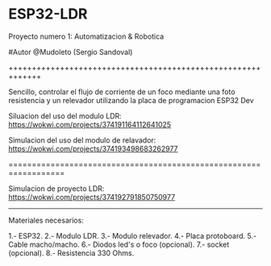 # ESP32-LDR
Proyecto numero 1: Automatizacion &amp; Robotica

#Autor @Mudoleto (Sergio Sandoval)

+++++++++++++++++++++++++++++++++++++++++++++++++++++++++++++

Sencillo, controlar el flujo de corriente de un foco mediante una foto resistencia y un relevador utilizando la placa de programacion ESP32 Dev

Siluacion del uso del modulo LDR: https://wokwi.com/projects/374191164112641025

Simulacion del uso del modulo de relavador: https://wokwi.com/projects/374193498683262977

==================================================================

Simulacion de proyecto LDR: https://wokwi.com/projects/374192791850750977

----------------------------------------------------------------

Materiales necesarios: 

1.- ESP32.
2.- Modulo LDR.
3.- Modulo relevador.
4.- Placa protoboard.
5.- Cable macho/macho.
6.- Diodos led's o foco (opcional).
7.- socket (opcional).
8.- Resistencia 330 Ohms.
